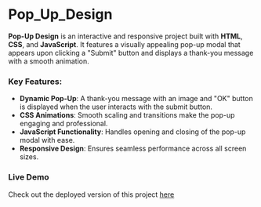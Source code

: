 # Pop_Up_Design
**Pop-Up Design** is an interactive and responsive project built with **HTML**, **CSS**, and **JavaScript**. It features a visually appealing pop-up modal that appears upon clicking a "Submit" button and displays a thank-you message with a smooth animation.  

### Key Features:  
- **Dynamic Pop-Up**: A thank-you message with an image and "OK" button is displayed when the user interacts with the submit button.  
- **CSS Animations**: Smooth scaling and transitions make the pop-up engaging and professional.  
- **JavaScript Functionality**: Handles opening and closing of the pop-up modal with ease.  
- **Responsive Design**: Ensures seamless performance across all screen sizes. 

### Live Demo  
Check out the deployed version of this project [here](https://ani1070git.github.io/Pop_Up_Design/)
